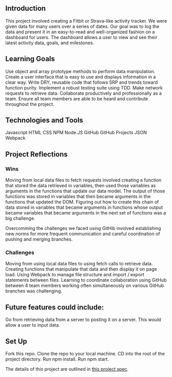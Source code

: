 ## Introduction

This project involved creating a Fitbit or Strava-like activity tracker. We were given data for many users over a series of dates.  Our goal was to log the data and present it in an easy-to-read and well-organized fashion on a dashboard for users. The dashboard allows a user to view and see their latest activity data, goals, and milestones.

## Learning Goals

Use object and array prototype methods to perform data manipulation.
Create a user interface that is easy to use and displays information in a clear way.
Write DRY, reusable code that follows SRP and trends toward function purity.
Implement a robust testing suite using TDD.
Make network requests to retrieve data.
Collaborate productively and professionally as a team. Ensure all team members are able to be heard and contribute throughout the project.

## Technologies and Tools

Javascript
HTML
CSS
NPM
Node.JS
GitHub
GitHub Projects
JSON
Webpack

## Project Reflections

### Wins

Moving from local data files to fetch requests involved creating a function that stored the data retrieved in variables, then used those variables as arguments in the functions that update our data model. The output of those functions was stored in variables that then became arguments in the functions that updated the DOM.
Figuring out how to create this chain of data stored in variables that became arguments in functions whose output became variables that became arguments in the next set of functions was a big challenge.

Overcomming the challenges we faced using GitHib involved establishing new norms for more frequent communication and careful coordination of pushing  and merging branches.

### Challenges

Moving from using local data files to using fetch calls to retrieve data.
Creating functions that manipulate that data and then display it on page load.
Using Webpack to manage file structure and import / export statements between files.
Learning to coordinate collaboration using GitHub between 4 team members working often simultaneously on various GitHub branches was challenging.  

## Future features could include:

Go from retrieving data from a server to posting it on a server. This would allow a user to input data.

## Set Up

Fork this repo.
Clone the repo to your local machine.
CD into the root of the project directory.
Run npm install.
Run npm start.

The details of this project are outlined in [this project spec](http://frontend.turing.io/projects/fitlit.html).
